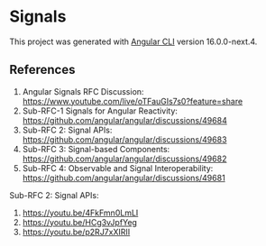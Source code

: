 # Signals

This project was generated with [Angular CLI](https://github.com/angular/angular-cli) version 16.0.0-next.4.

## References

1. Angular Signals RFC Discussion: https://www.youtube.com/live/oTFauGIs7s0?feature=share
2. Sub-RFC-1 Signals for Angular Reactivity: https://github.com/angular/angular/discussions/49684
3. Sub-RFC 2: Signal APIs: https://github.com/angular/angular/discussions/49683
4. Sub-RFC 3: Signal-based Components: https://github.com/angular/angular/discussions/49682
5. Sub-RFC 4: Observable and Signal Interoperability: https://github.com/angular/angular/discussions/49681


Sub-RFC 2: Signal APIs:
1. https://youtu.be/4FkFmn0LmLI
2. https://youtu.be/HCg3vJpfYeg
3. https://youtu.be/p2RJ7xXIRII
